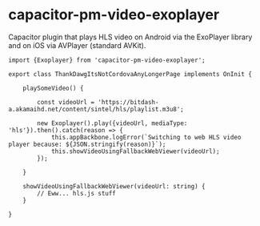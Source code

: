 # capacitor-pm-video-exoplayer

Capacitor plugin that plays HLS video on Android via the ExoPlayer library and on iOS via AVPlayer (standard AVKit).

```
import {Exoplayer} from 'capacitor-pm-video-exoplayer';

export class ThankDawgItsNotCordovaAnyLongerPage implements OnInit {

    playSomeVideo() {

        const videoUrl = 'https://bitdash-a.akamaihd.net/content/sintel/hls/playlist.m3u8';

        new Exoplayer().play({videoUrl, mediaType: 'hls'}).then().catch(reason => {
            this.appBackbone.logError(`Switching to web HLS video player because: ${JSON.stringify(reason)}`);
            this.showVideoUsingFallbackWebViewer(videoUrl);
        });

    }

    showVideoUsingFallbackWebViewer(videoUrl: string) {
        // Eww... hls.js stuff
    }

}
```
